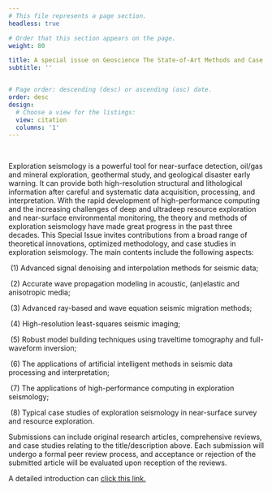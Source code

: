 ```yaml
---
# This file represents a page section.
headless: true

# Order that this section appears on the page.
weight: 80

title: A special issue on Geoscience The State-of-Art Methods and Case Studies in Exploration Seismology
subtitle: ''


# Page order: descending (desc) or ascending (asc) date.
order: desc
design:
  # Choose a view for the listings:
  view: citation
  columns: '1'
---
```


<br />

Exploration seismology is a powerful tool for near-surface detection, oil/gas and mineral exploration, geothermal study, and geological disaster early warning. It can provide both high-resolution structural and lithological information after careful and systematic data acquisition, processing, and interpretation. With the rapid development of high-performance computing and the increasing challenges of deep and ultradeep resource exploration and near-surface environmental monitoring, the theory and methods of exploration seismology have made great progress in the past three decades. This Special Issue invites contributions from a broad range of theoretical innovations, optimized methodology, and case studies in exploration seismology. The main contents include the following aspects:

​	(1)  Advanced signal denoising and interpolation methods for seismic data; 

​	(2)  Accurate wave propagation modeling in acoustic, (an)elastic and anisotropic media; 

​	(3)  Advanced ray-based and wave equation seismic migration methods; 

​	(4)  High-resolution least-squares seismic imaging; 

​	(5)  Robust model building techniques using traveltime tomography and full-waveform inversion; 

​	(6)  The applications of artificial intelligent methods in seismic data processing and interpretation; 

​	(7)  The applications of high-performance computing in exploration seismology; 

​	(8)  Typical case studies of exploration seismology in near-surface survey and resource exploration. 

Submissions can include original research articles, comprehensive reviews, and case studies relating to the title/description above. Each submission will undergo a formal peer review process, and acceptance or rejection of the submitted article will be evaluated upon reception of the reviews.


A detailed introduction can [click this link.](https://www.mdpi.com/journal/geosciences/special_issues/exploration_seismology)
